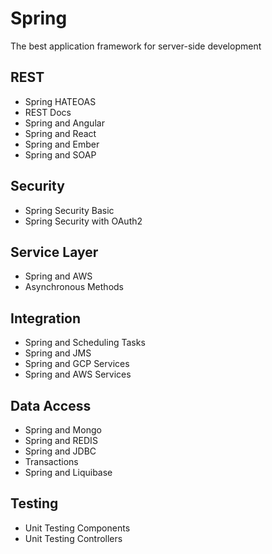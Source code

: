 # Spring
The best application framework for server-side development

## REST
- Spring HATEOAS
- REST Docs
- Spring and Angular
- Spring and React
- Spring and Ember
- Spring and SOAP

## Security
- Spring Security Basic
- Spring Security with OAuth2

## Service Layer
- Spring and AWS
- Asynchronous Methods

## Integration
- Spring and Scheduling Tasks
- Spring and JMS
- Spring and GCP Services
- Spring and AWS Services

## Data Access
- Spring and Mongo
- Spring and REDIS
- Spring and JDBC
- Transactions
- Spring and Liquibase

## Testing
- Unit Testing Components
- Unit Testing Controllers
